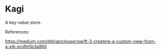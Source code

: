 Kagi
====

A key-value store.

References:

https://medium.com/@brianclouser/swift-3-creating-a-custom-view-from-a-xib-ecdfe5b3a960
